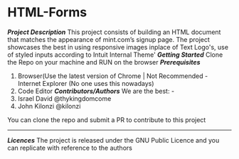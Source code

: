 # HTML-Forms
***Project Description***
This project consists of building an HTML document that matches the appearance of mint.com’s signup page. The project showcases the best in using responsive images inplace of Text Logo's, use of styled inputs according to Intuit Internal Theme'
***Getting Started***
Clone the Repo on your machine and RUN on the browser
***Prerequisites***
1. Browser(Use the latest version of Chrome | Not Recommended - Internet Explorer (No one uses this nowadays)
2. Code Editor 
***Contributors/Authors***
We are the best: -
1. Israel David @thykingdomcome
2. John Kilonzi @kilonzi

You can clone the repo and submit a PR to contribute to this project

***
***Licences***
The project is released under the GNU Public Licence and you can replicate with reference to the authors


